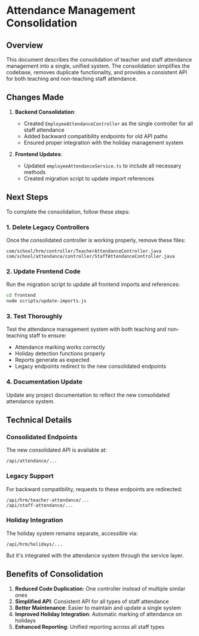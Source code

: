 # Attendance Management Consolidation

## Overview

This document describes the consolidation of teacher and staff attendance management into a single, unified system. The consolidation simplifies the codebase, removes duplicate functionality, and provides a consistent API for both teaching and non-teaching staff attendance.

## Changes Made

1. **Backend Consolidation**:
   - Created `EmployeeAttendanceController` as the single controller for all staff attendance
   - Added backward compatibility endpoints for old API paths
   - Ensured proper integration with the holiday management system

2. **Frontend Updates**:
   - Updated `employeeAttendanceService.ts` to include all necessary methods
   - Created migration script to update import references

## Next Steps

To complete the consolidation, follow these steps:

### 1. Delete Legacy Controllers

Once the consolidated controller is working properly, remove these files:

```
com/school/hrm/controller/TeacherAttendanceController.java
com/school/attendance/controller/StaffAttendanceController.java 
```

### 2. Update Frontend Code

Run the migration script to update all frontend imports and references:

```bash
cd frontend
node scripts/update-imports.js
```

### 3. Test Thoroughly

Test the attendance management system with both teaching and non-teaching staff to ensure:
- Attendance marking works correctly
- Holiday detection functions properly
- Reports generate as expected
- Legacy endpoints redirect to the new consolidated endpoints

### 4. Documentation Update

Update any project documentation to reflect the new consolidated attendance system.

## Technical Details

### Consolidated Endpoints

The new consolidated API is available at:

```
/api/attendance/...
```

### Legacy Support

For backward compatibility, requests to these endpoints are redirected:

```
/api/hrm/teacher-attendance/...
/api/staff-attendance/...
```

### Holiday Integration

The holiday system remains separate, accessible via:

```
/api/hrm/holidays/...
```

But it's integrated with the attendance system through the service layer.

## Benefits of Consolidation

1. **Reduced Code Duplication**: One controller instead of multiple similar ones
2. **Simplified API**: Consistent API for all types of staff attendance
3. **Better Maintenance**: Easier to maintain and update a single system
4. **Improved Holiday Integration**: Automatic marking of attendance on holidays
5. **Enhanced Reporting**: Unified reporting across all staff types
